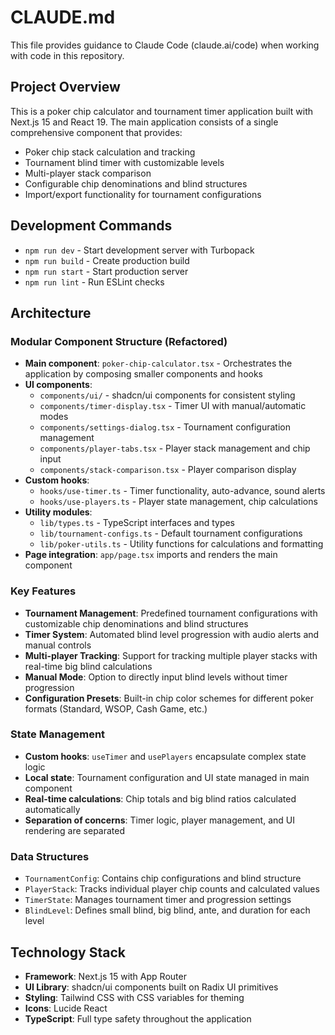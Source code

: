 # CLAUDE.md

This file provides guidance to Claude Code (claude.ai/code) when working with code in this repository.

## Project Overview

This is a poker chip calculator and tournament timer application built with Next.js 15 and React 19. The main application consists of a single comprehensive component that provides:

- Poker chip stack calculation and tracking
- Tournament blind timer with customizable levels
- Multi-player stack comparison
- Configurable chip denominations and blind structures
- Import/export functionality for tournament configurations

## Development Commands

- `npm run dev` - Start development server with Turbopack
- `npm run build` - Create production build
- `npm run start` - Start production server
- `npm run lint` - Run ESLint checks

## Architecture

### Modular Component Structure (Refactored)
- **Main component**: `poker-chip-calculator.tsx` - Orchestrates the application by composing smaller components and hooks
- **UI components**: 
  - `components/ui/` - shadcn/ui components for consistent styling
  - `components/timer-display.tsx` - Timer UI with manual/automatic modes
  - `components/settings-dialog.tsx` - Tournament configuration management
  - `components/player-tabs.tsx` - Player stack management and chip input
  - `components/stack-comparison.tsx` - Player comparison display
- **Custom hooks**:
  - `hooks/use-timer.ts` - Timer functionality, auto-advance, sound alerts
  - `hooks/use-players.ts` - Player state management, chip calculations
- **Utility modules**:
  - `lib/types.ts` - TypeScript interfaces and types
  - `lib/tournament-configs.ts` - Default tournament configurations
  - `lib/poker-utils.ts` - Utility functions for calculations and formatting
- **Page integration**: `app/page.tsx` imports and renders the main component

### Key Features
- **Tournament Management**: Predefined tournament configurations with customizable chip denominations and blind structures
- **Timer System**: Automated blind level progression with audio alerts and manual controls
- **Multi-player Tracking**: Support for tracking multiple player stacks with real-time big blind calculations
- **Manual Mode**: Option to directly input blind levels without timer progression
- **Configuration Presets**: Built-in chip color schemes for different poker formats (Standard, WSOP, Cash Game, etc.)

### State Management
- **Custom hooks**: `useTimer` and `usePlayers` encapsulate complex state logic
- **Local state**: Tournament configuration and UI state managed in main component
- **Real-time calculations**: Chip totals and big blind ratios calculated automatically
- **Separation of concerns**: Timer logic, player management, and UI rendering are separated

### Data Structures
- `TournamentConfig`: Contains chip configurations and blind structure
- `PlayerStack`: Tracks individual player chip counts and calculated values
- `TimerState`: Manages tournament timer and progression settings
- `BlindLevel`: Defines small blind, big blind, ante, and duration for each level

## Technology Stack

- **Framework**: Next.js 15 with App Router
- **UI Library**: shadcn/ui components built on Radix UI primitives
- **Styling**: Tailwind CSS with CSS variables for theming
- **Icons**: Lucide React
- **TypeScript**: Full type safety throughout the application